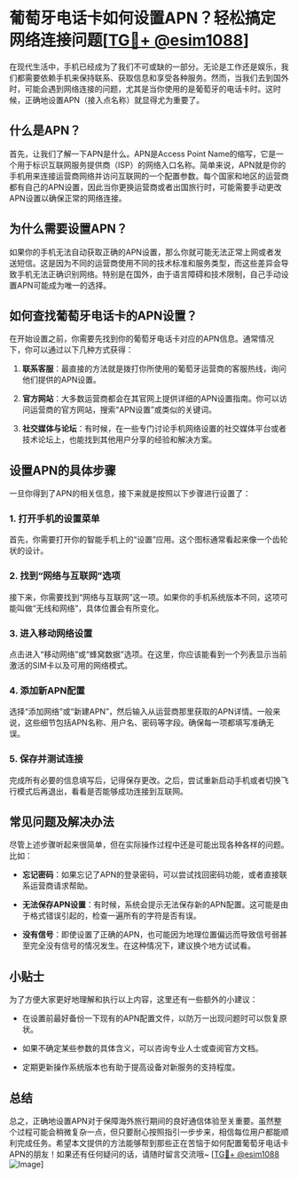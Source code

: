# 葡萄牙电话卡如何设置APN？轻松搞定网络连接问题[[TG💪+ @esim1088](https://t.me/s/esim1088)]

在现代生活中，手机已经成为了我们不可或缺的一部分。无论是工作还是娱乐，我们都需要依赖手机来保持联系、获取信息和享受各种服务。然而，当我们去到国外时，可能会遇到网络连接的问题，尤其是当你使用的是葡萄牙的电话卡时。这时候，正确地设置APN（接入点名称）就显得尤为重要了。

## 什么是APN？

首先，让我们了解一下APN是什么。APN是Access Point Name的缩写，它是一个用于标识互联网服务提供商（ISP）的网络入口名称。简单来说，APN就是你的手机用来连接运营商网络并访问互联网的一个配置参数。每个国家和地区的运营商都有自己的APN设置，因此当你更换运营商或者出国旅行时，可能需要手动更改APN设置以确保正常的网络连接。

## 为什么需要设置APN？

如果你的手机无法自动获取正确的APN设置，那么你就可能无法正常上网或者发送短信。这是因为不同的运营商使用不同的技术标准和服务类型，而这些差异会导致手机无法正确识别网络。特别是在国外，由于语言障碍和技术限制，自己手动设置APN可能成为唯一的选择。

## 如何查找葡萄牙电话卡的APN设置？

在开始设置之前，你需要先找到你的葡萄牙电话卡对应的APN信息。通常情况下，你可以通过以下几种方式获得：

1. **联系客服**：最直接的方法就是拨打你所使用的葡萄牙运营商的客服热线，询问他们提供的APN设置。
   
2. **官方网站**：大多数运营商都会在其官网上提供详细的APN设置指南。你可以访问运营商的官方网站，搜索“APN设置”或类似的关键词。

3. **社交媒体与论坛**：有时候，在一些专门讨论手机网络设置的社交媒体平台或者技术论坛上，也能找到其他用户分享的经验和解决方案。

## 设置APN的具体步骤

一旦你得到了APN的相关信息，接下来就是按照以下步骤进行设置了：

### 1. 打开手机的设置菜单

首先，你需要打开你的智能手机上的“设置”应用。这个图标通常看起来像一个齿轮状的设计。

### 2. 找到“网络与互联网”选项

接下来，你需要找到“网络与互联网”这一项。如果你的手机系统版本不同，这项可能叫做“无线和网络”，具体位置会有所变化。

### 3. 进入移动网络设置

点击进入“移动网络”或“蜂窝数据”选项。在这里，你应该能看到一个列表显示当前激活的SIM卡以及可用的网络模式。

### 4. 添加新APN配置

选择“添加网络”或“新建APN”，然后输入从运营商那里获取的APN详情。一般来说，这些细节包括APN名称、用户名、密码等字段。确保每一项都填写准确无误。

### 5. 保存并测试连接

完成所有必要的信息填写后，记得保存更改。之后，尝试重新启动手机或者切换飞行模式后再退出，看看是否能够成功连接到互联网。

## 常见问题及解决办法

尽管上述步骤听起来很简单，但在实际操作过程中还是可能出现各种各样的问题。比如：

- **忘记密码**：如果忘记了APN的登录密码，可以尝试找回密码功能，或者直接联系运营商请求帮助。
  
- **无法保存APN设置**：有时候，系统会提示无法保存新的APN配置。这可能是由于格式错误引起的，检查一遍所有的字符是否有误。

- **没有信号**：即使设置了正确的APN，也可能因为地理位置偏远而导致信号弱甚至完全没有信号的情况发生。在这种情况下，建议换个地方试试看。

## 小贴士

为了方便大家更好地理解和执行以上内容，这里还有一些额外的小建议：

- 在设置前最好备份一下现有的APN配置文件，以防万一出现问题时可以恢复原状。
  
- 如果不确定某些参数的具体含义，可以咨询专业人士或查阅官方文档。
  
- 定期更新操作系统版本也有助于提高设备对新服务的支持程度。

## 总结

总之，正确地设置APN对于保障海外旅行期间的良好通信体验至关重要。虽然整个过程可能会稍微复杂一点，但只要耐心按照指引一步步来，相信每位用户都能顺利完成任务。希望本文提供的方法能够帮到那些正在苦恼于如何配置葡萄牙电话卡APN的朋友！如果还有任何疑问的话，请随时留言交流哦~ [[TG💪+ @esim1088](https://t.me/s/esim1088) ![Image](https://i.postimg.cc/4NQfJmqS/Snipaste-2025-05-13-00-14-12.png)]